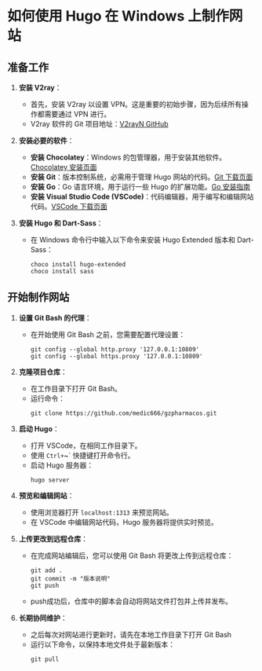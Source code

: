 
# 如何使用 Hugo 在 Windows 上制作网站

## 准备工作
1. **安装 V2ray**：
   - 首先，安装 V2ray 以设置 VPN。这是重要的初始步骤，因为后续所有操作都需要通过 VPN 进行。
   - V2ray 软件的 Git 项目地址：[V2rayN GitHub](https://github.com/2dust/v2rayN)

2. **安装必要的软件**：
   - **安装 Chocolatey**：Windows 的包管理器，用于安装其他软件。[Chocolatey 安装页面](https://chocolatey.org/install)
   - **安装 Git**：版本控制系统，必需用于管理 Hugo 网站的代码。[Git 下载页面](https://git-scm.com/download/win)
   - **安装 Go**：Go 语言环境，用于运行一些 Hugo 的扩展功能。[Go 安装指南](https://go.dev/doc/install)
   - **安装 Visual Studio Code (VSCode)**：代码编辑器，用于编写和编辑网站代码。[VSCode 下载页面](https://code.visualstudio.com/)

3. **安装 Hugo 和 Dart-Sass**：
   - 在 Windows 命令行中输入以下命令来安装 Hugo Extended 版本和 Dart-Sass：
     ```
     choco install hugo-extended
     choco install sass
     ```

## 开始制作网站
1. **设置 Git Bash 的代理**：
   - 在开始使用 Git Bash 之前，您需要配置代理设置：
     ```
     git config --global http.proxy '127.0.0.1:10809'
     git config --global https.proxy '127.0.0.1:10809'
     ```

2. **克隆项目仓库**：
   - 在工作目录下打开 Git Bash。
   - 运行命令：
     ```
     git clone https://github.com/medic666/gzpharmacos.git
     ```

3. **启动 Hugo**：
   - 打开 VSCode，在相同工作目录下。
   - 使用 `Ctrl+`~` 快捷键打开命令行。
   - 启动 Hugo 服务器：
     ```
     hugo server
     ```

4. **预览和编辑网站**：
   - 使用浏览器打开 `localhost:1313` 来预览网站。
   - 在 VSCode 中编辑网站代码，Hugo 服务器将提供实时预览。

5. **上传更改到远程仓库**：
   - 在完成网站编辑后，您可以使用 Git Bash 将更改上传到远程仓库：
     ```
     git add .
     git commit -m "版本说明"
     git push
     ```
   - push成功后，仓库中的脚本会自动将网站文件打包并上传并发布。

6. **长期协同维护**：
   - 之后每次对网站进行更新时，请先在本地工作目录下打开 Git Bash
   - 运行以下命令，以保持本地文件处于最新版本：
     ```
     git pull
     ```